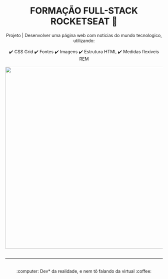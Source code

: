 <div align="center">
  <h1> FORMAÇÃO FULL-STACK ROCKETSEAT 🚀</h1>
Projeto | Desenvolver uma página web com noticias do mundo tecnologico, utilizando:<br>
  <br>
  ✔️ CSS Grid
  ✔️ Fontes 
  ✔️ Imagens
  ✔️ Estrutura HTML
  ✔️ Medidas flexíveis REM
  <br>
<br>
  <img src="https://github.com/user-attachments/assets/4ac2c31c-8b8d-4e0b-b6ca-ae76375a184c" width="580px"><br>
<br>
  <hr>
  <br>
:computer: Dev* da realidade, e nem tô falando da virtual :coffee:
</div>

